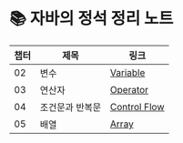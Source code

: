 # 📚 자바의 정석 정리 노트

| 챕터 | 제목 | 링크 |
|------|------|------|
| 02 | 변수   | [Variable](docs/02-변수.md) |
| 03 | 연산자  | [Operator](docs/03-연산자.md) |
| 04 | 조건문과 반복문 | [Control Flow](docs/04-조건문과_반복문.md) |
| 05 | 배열 | [Array](docs/05-배열.md) |